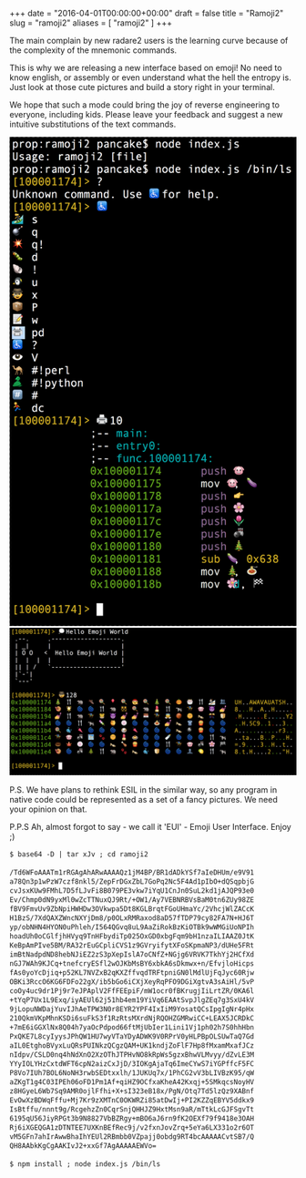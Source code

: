 +++
date = "2016-04-01T00:00:00+00:00"
draft = false
title = "Ramoji2"
slug = "ramoji2"
aliases = [
	"ramoji2"
]
+++

The main complain by new radare2 users is the learning curve because of the complexity of the mnemonic commands.

This is why we are releasing a new interface based on emoji! No need to know english, or assembly or even understand what the hell the entropy is. Just look at those cute pictures and build a story right in your terminal.

We hope that such a mode could bring the joy of reverse engineering to everyone, including kids. Please leave your feedback and suggest a new intuitive substitutions of the text commands.

![pd](/images/ramoji2-pd.png)
![px](/images/ramoji2-px.png)

P.S. We have plans to rethink ESIL in the similar way, so any program in native code could be represented as a set of a fancy pictures. We need your opinion on that. 

P.P.S Ah, almost forgot to say - we call it 'EUI' - Emoji User Interface. Enjoy ;)

```
$ base64 -D | tar xJv ; cd ramoji2 

/Td6WFoAAATm1rRGAgAhARwAAAAQz1jM4BP/BR1dADkYSf7aIeDHUm/e9V91
a78Qn3p1wPzW7czf8nkl5/ZepFrDGxZbL7GoPq2Nc5F4Ad1pIbO+dQSqpbjG
cvJsxKUw9FMhL7D5fLJvFi8B079PE3vkw7iYqU1CnJn0SuL2kd1jAJQP93e0
Ev/Chmp0dN9yxMl0wZcTTNuxQJ9Rt/+OW1/Ay7VEBNRBVsBaM0tn6ZUy98ZE
fBV9FmvUv9ZbNpiHWHDw3OVkwpa5Dt8KGLBrqtFGoUHmaYc/2VhcjWlZACcK
H1BzS/7XdQAXZWncNXYjDm8/p0OLxRMRaxod8aD57fTDP79cy82FA7N+HJ6T
yp/obNHN4HYON0uPhleh/I564QGvq8uL9AaZiRokBzKiOTBk9wWMGiUoNPIh
hoadUh0oCGlfjhHVyq9TnHFbydiTp025OxGD0xbgFqm9bH1nzaILIAAZ0JtK
KeBpAmPIve5BM/RA32rEuGCpliCVS1z9GVryifytXFoSKpmaNP3/dUHe5FRt
imBtNadpdND8hebNJiEZ2zS3pXepIslA7oCNfZ+NGjg6VRVK7TkhYj2HCfXd
nGJ7WAh9KJCq+tnefcryESfl2wOJKbMsBY6xbkA6sDkmwx+n/EfvjloHicps
fAs0yoYcDjiq+p52KL7NVZxB2qKXZffvqdTRFtpniGN0lMdlUjFqJyc60Rjw
OBKi3RccO6KG6FDFo22gX/ib5bGo6iCXjXeyRqPFO9DGiXgtvA3sAiHl/5vP
coOy4uc9dr1Pj9r7eJPAplV2FfFEEpiF/mW1ocr0fBKrugjIiLrtZR/0KA6l
+tYqP7Ux1L9Exq/iyAEUl62j51hb4em19YiVq6EAAtSvpJlgZEq7g3SxU4kV
9jLopuNWDajYuvIJhAeTPW3N0r8EYR2YPF4IxIiM9YosatQCsIpgIgNr4pHx
210QkmVKpMhnKSDi6suFkS3f1RzRtsMXrdNjRQOHZGMRwiCC+LEAX5JCRDkC
+7mE6iGGXlNx8Q04h7yaOcPdpod66ftMjUbIer1Lini1Vj1ph02h7S0hhHbn
PxQKE7L8cyIyysJPhQW1HU7wyVTaYDyADWK9V0RPrV0yHLPBpOLSUwTaQ7Gd
aIL0EtghoBVyxLuQRsPUINkzQCgzQAM+UK1kndjZoFlF7Hp8fMxamMxafJCz
nIdpv/CSLD0nq4hNdXnO2XzOThJTPHvNO8kRpWs5gzxBhwVLMvyy/dZvLE3M
YYyIOLYHzCxtdWFT6cpN2aizCxJjD/3IOKgAjaTq6ImeCYwS7iYGPffcF5FC
P8Vo7IUh7BOL6NoNH3rwbSEDtxxlh/1JUKUq7x/1PhCG2vV3bLIVBzK95/qW
aZKgT1g4C03IPEh06oFD1Pm1Af+qiHZ9OCfxaKheA42Kxqj+5SMkqcsNoyHV
z8HGyeL6Wb7Sq9AMR0ojlFfhi+X+sI323eB18x/PgN/Otq7Td5lzQz9XABnf
EvOwXzBDWqFffu+Mj7Kr9zXMTnC0OKWRZi85atDwIj+PI2KZZqEBYV5ddkx9
IsBtffu/nnnt9g/RcgehzZn0CqrSnjQHHJZ9HxtMsn9aR/mTtkLcGJFSgvTt
6195qU56JiyRPGt3b9N8827VbBZRgy+mBO6aJ6rn9fK2OEXf79f9418e3OAH
Rj6iXGEQGA1zDTNTEE7UXKnBEfRec9j/v2fxnJovZrq+5eYa6LX331o2r6OT
vM5GFn7ahIrAwwBhaIhYEUl2RBmbb0VZpajj0obdg9RT4bcAAAAACvtSB7/Q
QH8AAbkKgCgAAKIvJ2+xxGf7AgAAAAAEWVo=

$ npm install ; node index.js /bin/ls
```
